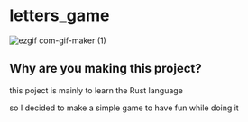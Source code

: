 # letters_game

![ezgif com-gif-maker (1)](https://user-images.githubusercontent.com/85521119/175750523-4564aca8-c93c-4dd9-9c2d-f60617d0f0a7.gif)

## Why are you making this project?

this poject is mainly to learn the Rust language

so I decided to make a simple game to have fun while doing it

